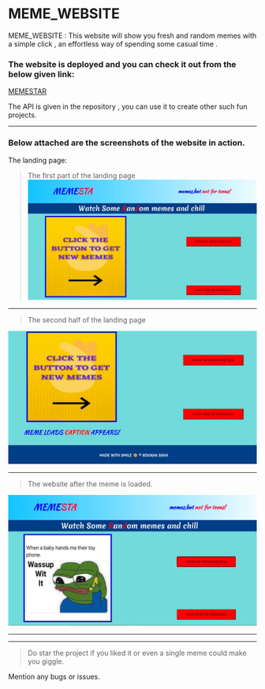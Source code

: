 # MEME_WEBSITE
 MEME_WEBSITE : This website will show you fresh and random memes with a simple click , an effortless way of spending some casual time . 
 
### The website is deployed and you can check it out from the below given link:

[MEMESTAR](https://memestar.netlify.app/)

The API is given in the repository , you can use it to create other such fun projects.

***
### Below attached are the screenshots of the website in action.

The landing page:

> The first part of the landing page 
![](readme_images/main_page_first.JPG)

***

> The second half of the landing page

![](readme_images/main_page_second.JPG)

***

> The website after the meme is loaded.

![](readme_images/page_after_loading_meme.JPG)

***
***

>Do star the project if you liked it or even a single meme could make you giggle.

Mention any bugs or issues.
